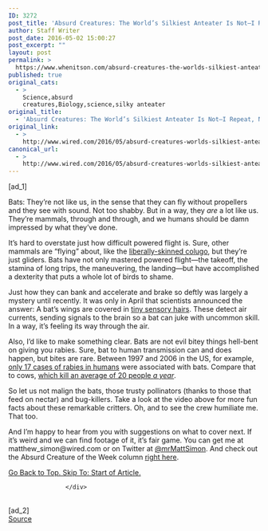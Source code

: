 ```yaml
---
ID: 3272
post_title: 'Absurd Creatures: The World’s Silkiest Anteater Is Not—I Repeat, Not—Stoned'
author: Staff Writer
post_date: 2016-05-02 15:00:27
post_excerpt: ""
layout: post
permalink: >
  https://www.whenitson.com/absurd-creatures-the-worlds-silkiest-anteater-is-not-i-repeat-not-stoned/
published: true
original_cats:
  - >
    Science,absurd
    creatures,Biology,science,silky anteater
original_title:
  - 'Absurd Creatures: The World’s Silkiest Anteater Is Not—I Repeat, Not—Stoned'
original_link:
  - >
    http://www.wired.com/2016/05/absurd-creatures-worlds-silkiest-anteater-not-repeat-not-stoned/
canonical_url:
  - >
    http://www.wired.com/2016/05/absurd-creatures-worlds-silkiest-anteater-not-repeat-not-stoned/
---
```

 [ad_1]
<br><div id="start-of-content"><article class="content link-underline relative body-copy border-b pad-b-50" data-js="content" itemprop="articleBody" readability="66.025477707006">
<p>Bats: They’re not like us, in the sense that they can fly without propellers and they see with sound. Not too shabby. But in a way, they <em>are</em> a lot like us. They’re mammals, through and through, and we humans should be damn impressed by what they’ve done.</p>
<p>It’s hard to overstate just how difficult powered flight is. Sure, other mammals are “flying” about, like the <a href="http://www.wired.com/2014/11/absurd-creature-of-the-week-colugo/" target="_blank">liberally-skinned colugo</a>, but they’re just gliders. Bats have not only mastered powered flight—the takeoff, the stamina of long trips, the maneuvering, the landing—but have accomplished a dexterity that puts a whole lot of birds to shame.</p>
<p>Just how they can bank and accelerate and brake so deftly was largely a mystery until recently. It was only in April that scientists announced the answer: A bat’s wings are covered in <a href="http://www.wired.com/2015/04/bat-flight/" target="_blank">tiny sensory hairs</a>. These detect air currents, sending signals to the brain so a bat can juke with uncommon skill. In a way, it’s feeling its way through the air.</p>
<p>Also, I’d like to make something clear. Bats are not evil bitey things hell-bent on giving you rabies. Sure, bat to human transmission can and does happen, but bites are rare. Between 1997 and 2006 in the US, for example, <a href="http://www.cdc.gov/rabies/bats/education/" target="_blank">only 17 cases of rabies in humans</a> were associated with bats. Compare that to cows, <a href="http://www.washingtonpost.com/news/wonkblog/wp/2015/06/16/chart-the-animals-that-are-most-likely-to-kill-you-this-summer/" target="_blank">which kill an average of 20 people <em>a year</em></a>.</p>
<p>So let us not malign the bats, those trusty pollinators (thanks to those that feed on nectar) and bug-killers. Take a look at the video above for more fun facts about these remarkable critters. Oh, and to see the crew humiliate me. That too.</p>
<p>And I’m happy to hear from you with suggestions on what to cover next. If it’s weird and we can find footage of it, it’s fair game. You can get me at matthew_simon@wired.com or on Twitter at <a href="https://twitter.com/mrmattsimon" target="_blank">@mrMattSimon</a>. And check out the Absurd Creature of the Week column <a href="http://www.wired.com/tag/absurd-creature-of-the-week/" target="_blank">right here</a>.</p>
							<a class="visually-hidden skip-to-text-link focusable bg-white" href="#start-of-content">Go Back to Top. Skip To: Start of Article.</a>
						</article>


					</div>
<br>[ad_2]
<br><a href="http://www.wired.com/2016/05/absurd-creatures-worlds-silkiest-anteater-not-repeat-not-stoned/">Source </a>